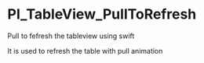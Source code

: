# PI_TableView_PullToRefresh
Pull to fefresh the tableview using swift

It is used to refresh the table with pull animation
